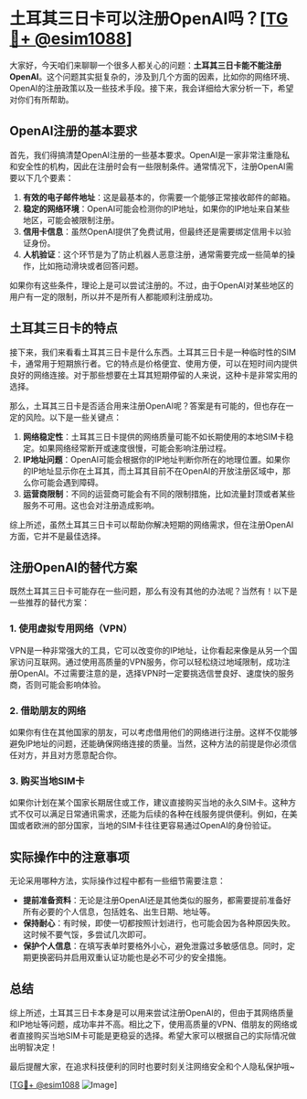 # 土耳其三日卡可以注册OpenAI吗？[[TG💪+ @esim1088](https://t.me/s/esim1088)]

大家好，今天咱们来聊聊一个很多人都关心的问题：**土耳其三日卡能不能注册OpenAI**。这个问题其实挺复杂的，涉及到几个方面的因素，比如你的网络环境、OpenAI的注册政策以及一些技术手段。接下来，我会详细给大家分析一下，希望对你们有所帮助。

## OpenAI注册的基本要求

首先，我们得搞清楚OpenAI注册的一些基本要求。OpenAI是一家非常注重隐私和安全性的机构，因此在注册时会有一些限制条件。通常情况下，注册OpenAI需要以下几个要素：

1. **有效的电子邮件地址**：这是最基本的，你需要一个能够正常接收邮件的邮箱。
2. **稳定的网络环境**：OpenAI可能会检测你的IP地址，如果你的IP地址来自某些地区，可能会被限制注册。
3. **信用卡信息**：虽然OpenAI提供了免费试用，但最终还是需要绑定信用卡以验证身份。
4. **人机验证**：这个环节是为了防止机器人恶意注册，通常需要完成一些简单的操作，比如拖动滑块或者回答问题。

如果你有这些条件，理论上是可以尝试注册的。不过，由于OpenAI对某些地区的用户有一定的限制，所以并不是所有人都能顺利注册成功。

## 土耳其三日卡的特点

接下来，我们来看看土耳其三日卡是什么东西。土耳其三日卡是一种临时性的SIM卡，通常用于短期旅行者。它的特点是价格便宜、使用方便，可以在短时间内提供良好的网络连接。对于那些想要在土耳其短期停留的人来说，这种卡是非常实用的选择。

那么，土耳其三日卡是否适合用来注册OpenAI呢？答案是有可能的，但也存在一定的风险。以下是一些关键点：

1. **网络稳定性**：土耳其三日卡提供的网络质量可能不如长期使用的本地SIM卡稳定。如果网络经常断开或速度很慢，可能会影响注册过程。
2. **IP地址问题**：OpenAI可能会根据你的IP地址判断你所在的地理位置。如果你的IP地址显示你在土耳其，而土耳其目前不在OpenAI的开放注册区域中，那么你可能会遇到障碍。
3. **运营商限制**：不同的运营商可能会有不同的限制措施，比如流量封顶或者某些服务不可用。这也会对注册造成影响。

综上所述，虽然土耳其三日卡可以帮助你解决短期的网络需求，但在注册OpenAI方面，它并不是最佳选择。

## 注册OpenAI的替代方案

既然土耳其三日卡可能存在一些问题，那么有没有其他的办法呢？当然有！以下是一些推荐的替代方案：

### 1. 使用虚拟专用网络（VPN）

VPN是一种非常强大的工具，它可以改变你的IP地址，让你看起来像是从另一个国家访问互联网。通过使用高质量的VPN服务，你可以轻松绕过地域限制，成功注册OpenAI。不过需要注意的是，选择VPN时一定要挑选信誉良好、速度快的服务商，否则可能会影响体验。

### 2. 借助朋友的网络

如果你有住在其他国家的朋友，可以考虑借用他们的网络进行注册。这样不仅能够避免IP地址的问题，还能确保网络连接的质量。当然，这种方法的前提是你必须信任对方，并且对方愿意配合你。

### 3. 购买当地SIM卡

如果你计划在某个国家长期居住或工作，建议直接购买当地的永久SIM卡。这种方式不仅可以满足日常通讯需求，还能为后续的各种在线服务提供便利。例如，在美国或者欧洲的部分国家，当地的SIM卡往往更容易通过OpenAI的身份验证。

## 实际操作中的注意事项

无论采用哪种方法，实际操作过程中都有一些细节需要注意：

- **提前准备资料**：无论是注册OpenAI还是其他类似的服务，都需要提前准备好所有必要的个人信息，包括姓名、出生日期、地址等。
- **保持耐心**：有时候，即使一切都按照计划进行，也可能会因为各种原因失败。这时候不要气馁，多尝试几次即可。
- **保护个人信息**：在填写表单时要格外小心，避免泄露过多敏感信息。同时，定期更换密码并启用双重认证功能也是必不可少的安全措施。

## 总结

综上所述，土耳其三日卡本身是可以用来尝试注册OpenAI的，但由于其网络质量和IP地址等问题，成功率并不高。相比之下，使用高质量的VPN、借朋友的网络或者直接购买当地SIM卡可能是更稳妥的选择。希望大家可以根据自己的实际情况做出明智决定！

最后提醒大家，在追求科技便利的同时也要时刻关注网络安全和个人隐私保护哦~ 

[[TG💪+ @esim1088](https://t.me/s/esim1088) ![Image](https://i.postimg.cc/4NQfJmqS/Snipaste-2025-05-13-00-14-12.png)]
